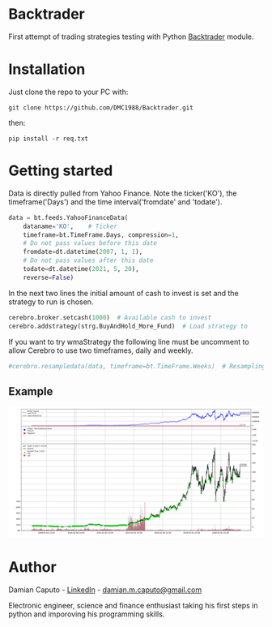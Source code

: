 # Backtrader
First attempt of trading strategies testing with Python [Backtrader](https://www.backtrader.com/) module.

# Installation
Just clone the repo to your PC with:
``` 
git clone https://github.com/DMC1988/Backtrader.git
```
then:
```
pip install -r req.txt
```
# Getting started
Data is directly pulled from Yahoo Finance. Note the ticker('KO'), the timeframe('Days') and the time interval('fromdate' and 'todate').
```Python
data = bt.feeds.YahooFinanceData(
    dataname='KO',    # Ticker
    timeframe=bt.TimeFrame.Days, compression=1,
    # Do not pass values before this date
    fromdate=dt.datetime(2007, 1, 1),
    # Do not pass values after this date
    todate=dt.datetime(2021, 5, 20),
    reverse=False)
```
In the next two lines the initial amount of cash to invest is set and the strategy to run is chosen.
```Python
cerebro.broker.setcash(1000)  # Available cash to invest
cerebro.addstrategy(strg.BuyAndHold_More_Fund)  # Load strategy to 
```
If you want to try wmaStrategy the following line must be uncomment to allow Cerebro to use two timeframes, daily and weekly.
```Python
#cerebro.resampledata(data, timeframe=bt.TimeFrame.Weeks)  # Resampling data to week interval
```
## Example
![alt text](BHGGAL.png "Buy and Hold strategy on GGAL Argentina's stock")

# Author
Damian Caputo - [LinkedIn](https://www.linkedin.com/in/damian-caputo/) - damian.m.caputo@gmail.com

Electronic engineer, science and finance enthusiast taking his first steps in python and imporoving his programming skills.
